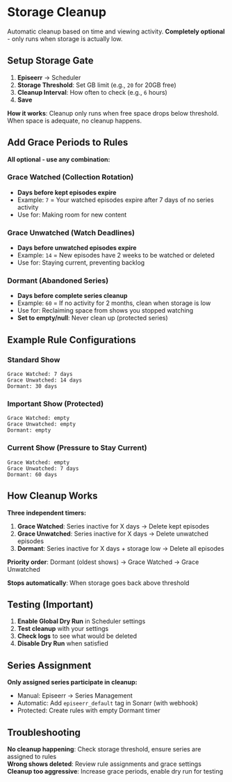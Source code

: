 # Storage Cleanup

Automatic cleanup based on time and viewing activity. **Completely optional** - only runs when storage is actually low.

## Setup Storage Gate

1. **Episeerr** → Scheduler
2. **Storage Threshold**: Set GB limit (e.g., `20` for 20GB free)
3. **Cleanup Interval**: How often to check (e.g., `6` hours)
4. **Save**

**How it works**: Cleanup only runs when free space drops below threshold. When space is adequate, no cleanup happens.

## Add Grace Periods to Rules

**All optional - use any combination:**

### Grace Watched (Collection Rotation)
- **Days before kept episodes expire**
- Example: `7` = Your watched episodes expire after 7 days of no series activity
- Use for: Making room for new content

### Grace Unwatched (Watch Deadlines)  
- **Days before unwatched episodes expire**
- Example: `14` = New episodes have 2 weeks to be watched or deleted
- Use for: Staying current, preventing backlog

### Dormant (Abandoned Series)
- **Days before complete series cleanup**
- Example: `60` = If no activity for 2 months, clean when storage is low
- Use for: Reclaiming space from shows you stopped watching
- **Set to empty/null**: Never clean up (protected series)

## Example Rule Configurations

### Standard Show
```
Grace Watched: 7 days
Grace Unwatched: 14 days  
Dormant: 30 days
```

### Important Show (Protected)
```
Grace Watched: empty
Grace Unwatched: empty
Dormant: empty
```

### Current Show (Pressure to Stay Current)
```
Grace Watched: empty
Grace Unwatched: 7 days
Dormant: 60 days
```

## How Cleanup Works

**Three independent timers:**

1. **Grace Watched**: Series inactive for X days → Delete kept episodes
2. **Grace Unwatched**: Series inactive for X days → Delete unwatched episodes  
3. **Dormant**: Series inactive for X days + storage low → Delete all episodes

**Priority order**: Dormant (oldest shows) → Grace Watched → Grace Unwatched

**Stops automatically**: When storage goes back above threshold

## Testing (Important)

1. **Enable Global Dry Run** in Scheduler settings
2. **Test cleanup** with your settings
3. **Check logs** to see what would be deleted
4. **Disable Dry Run** when satisfied

## Series Assignment

**Only assigned series participate in cleanup:**

- Manual: Episeerr → Series Management
- Automatic: Add `episeerr_default` tag in Sonarr (with webhook)
- Protected: Create rules with empty Dormant timer

## Troubleshooting

**No cleanup happening**: Check storage threshold, ensure series are assigned to rules  
**Wrong shows deleted**: Review rule assignments and grace settings  
**Cleanup too aggressive**: Increase grace periods, enable dry run for testing
